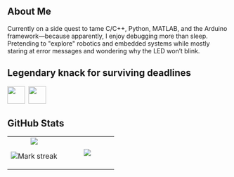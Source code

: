 ## About Me
Currently on a side quest to tame C/C++, Python, MATLAB, and the Arduino framework—because apparently, I enjoy debugging more than sleep. Pretending to "explore" robotics and embedded systems while mostly staring at error messages and wondering why the LED won’t blink.

##  Legendary knack for surviving deadlines

<img src="https://cdn.jsdelivr.net/gh/devicons/devicon/icons/c/c-original.svg" width="40"/> 
<img src="https://cdn.jsdelivr.net/gh/devicons/devicon/icons/arduino/arduino-original.svg" width="40"/>


## GitHub Stats

<table><tbody><tr border="none"><td width="50%" align="center">
<img align="center" src="https://readme-stats-fork-mauve.vercel.app/api/?username=TF-141-0&theme=dark&show_icons=true&count_private=true">

<img alt="Mark streak" src="https://github-readme-streak-stats-five-roan.vercel.app?user=TF-141-0&theme=dark"></td><td width="50%" align="center">
<img align="center" src="https://readme-stats-fork-mauve.vercel.app/api/top-langs/?username=TF-141-0&theme=dark&hide_border=false&no-bg=true&no-frame=true&langs_count=6"></td></tr></tbody></table>
